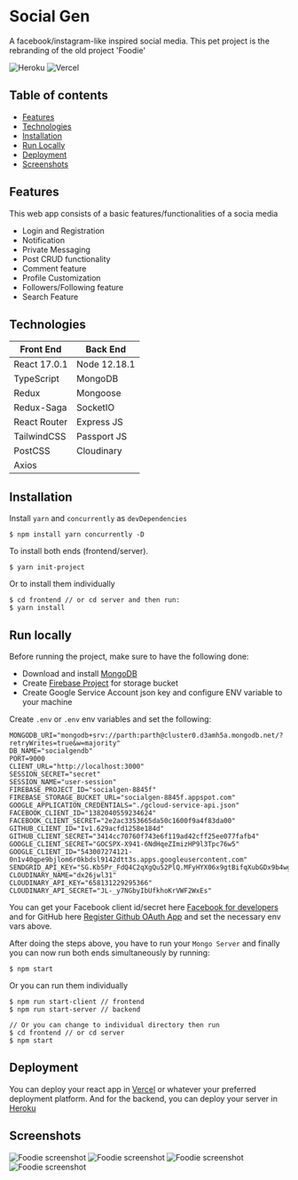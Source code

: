 # Social Gen

A facebook/instagram-like inspired social media. This pet project is the rebranding of the old project 'Foodie'

![Heroku](https://heroku-badge.herokuapp.com/?app=socialgeneration) ![Vercel](https://vercelbadge.vercel.app/api/jgudo/socialgen)

## Table of contents

- [Features](#features)
- [Technologies](#technologies)
- [Installation](#installation)
- [Run Locally](#run_local)
- [Deployment](#deployment)
- [Screenshots](#screenshots)

## Features

This web app consists of a basic features/functionalities of a socia media

- Login and Registration
- Notification
- Private Messaging
- Post CRUD functionality
- Comment feature
- Profile Customization
- Followers/Following feature
- Search Feature

## Technologies

| Front End    | Back End     |
| ------------ | ------------ |
| React 17.0.1 | Node 12.18.1 |
| TypeScript   | MongoDB      |
| Redux        | Mongoose     |
| Redux-Saga   | SocketIO     |
| React Router | Express JS   |
| TailwindCSS  | Passport JS  |
| PostCSS      | Cloudinary   |
| Axios        |              |

## Installation

Install `yarn` and `concurrently` as `devDependencies`

```
$ npm install yarn concurrently -D
```

To install both ends (frontend/server).

```
$ yarn init-project
```

Or to install them individually

```
$ cd frontend // or cd server and then run:
$ yarn install
```

## Run locally

Before running the project, make sure to have the following done:

- Download and install [MongoDB](https://www.mongodb.com/)
- Create [Firebase Project](https://console.firebase.google.com/u/0/) for storage bucket
- Create Google Service Account json key and configure ENV variable to your machine

Create `.env` or `.env` env variables and set the following:

```
MONGODB_URI="mongodb+srv://parth:parth@cluster0.d3amh5a.mongodb.net/?retryWrites=true&w=majority"
DB_NAME="socialgendb"
PORT=9000
CLIENT_URL="http://localhost:3000"
SESSION_SECRET="secret"
SESSION_NAME="user-session"
FIREBASE_PROJECT_ID="socialgen-8845f"
FIREBASE_STORAGE_BUCKET_URL="socialgen-8845f.appspot.com"
GOOGLE_APPLICATION_CREDENTIALS="./gcloud-service-api.json"
FACEBOOK_CLIENT_ID="1382040559234624"
FACEBOOK_CLIENT_SECRET="2e2ac3353665da50c1600f9a4f83da00"
GITHUB_CLIENT_ID="Iv1.629acfd1258e184d"
GITHUB_CLIENT_SECRET="3414cc70760f743e6f119ad42cff25ee077fafb4"
GOOGLE_CLIENT_SECRET="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"
GOOGLE_CLIENT_ID="543007274121-0n1v40qpe9bjlom6r0kbdsl9142dtt3s.apps.googleusercontent.com"
SENDGRID_API_KEY="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"
CLOUDINARY_NAME="dx26jwl31"
CLOUDINARY_API_KEY="658131229295366"
CLOUDINARY_API_SECRET="JL-_y7NGbyIbUfkhoKrVWF2WxEs"
```

You can get your Facebook client id/secret here [Facebook for developers](http://developers.facebook.com/) and for GitHub here [Register Github OAuth App](https://github.com/settings/applications/new) and set the necessary env vars above.

After doing the steps above, you have to run your `Mongo Server` and finally you can now run both ends simultaneously by running:

```
$ npm start
```

Or you can run them individually

```
$ npm run start-client // frontend
$ npm run start-server // backend

// Or you can change to individual directory then run
$ cd frontend // or cd server
$ npm start
```

## Deployment

You can deploy your react app in [Vercel](http://vercel.app/) or whatever your preferred deployment platform.
And for the backend, you can deploy your server in [Heroku](https://heroku.com)

## Screenshots

![Foodie screenshot](https://raw.githubusercontent.com/jgudo/foodie/master/frontend/src/images/screen1.png)
![Foodie screenshot](https://raw.githubusercontent.com/jgudo/foodie/master/frontend/src/images/screen2.png)
![Foodie screenshot](https://raw.githubusercontent.com/jgudo/foodie/master/frontend/src/images/screen3.png)
![Foodie screenshot](https://raw.githubusercontent.com/jgudo/foodie/master/frontend/src/images/screen4.png)
